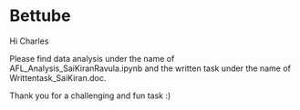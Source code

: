 # Bettube

Hi Charles

Please find data analysis under the name of AFL_Analysis_SaiKiranRavula.ipynb and the written task under the name of Writtentask_SaiKiran.doc.

Thank you for a challenging and fun task :)

